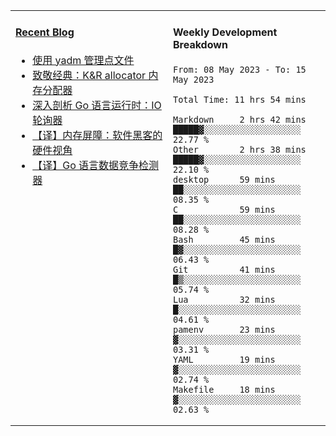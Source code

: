 <table width="960px">
<tr>
<td valign="top" width="50%">

#### <a href="https://www.kongjun18.me" target="_blank">Recent Blog</a>

<!-- BLOG-POST-LIST:START -->
- [使用 yadm 管理点文件](https://www.kongjun18.me/posts/2023/04/07/)
- [致敬经典：K&amp;R allocator 内存分配器](https://www.kongjun18.me/posts/2022/12/12/)
- [深入剖析 Go 语言运行时：IO 轮询器](https://www.kongjun18.me/posts/2022/11/21/)
- [【译】内存屏障：软件黑客的硬件视角](https://www.kongjun18.me/posts/2022/11/03/)
- [【译】Go 语言数据竞争检测器](https://www.kongjun18.me/posts/2022/10/25/)
<!-- BLOG-POST-LIST:END -->

</td>
<td valign="top" width="50%">

#### Weekly Development Breakdown

<!--START_SECTION:waka-->

```text
From: 08 May 2023 - To: 15 May 2023

Total Time: 11 hrs 54 mins

Markdown     2 hrs 42 mins   █████▓░░░░░░░░░░░░░░░░░░░   22.77 %
Other        2 hrs 38 mins   █████▓░░░░░░░░░░░░░░░░░░░   22.10 %
desktop      59 mins         ██░░░░░░░░░░░░░░░░░░░░░░░   08.35 %
C            59 mins         ██░░░░░░░░░░░░░░░░░░░░░░░   08.28 %
Bash         45 mins         █▓░░░░░░░░░░░░░░░░░░░░░░░   06.43 %
Git          41 mins         █▒░░░░░░░░░░░░░░░░░░░░░░░   05.74 %
Lua          32 mins         █░░░░░░░░░░░░░░░░░░░░░░░░   04.61 %
pamenv       23 mins         ▓░░░░░░░░░░░░░░░░░░░░░░░░   03.31 %
YAML         19 mins         ▓░░░░░░░░░░░░░░░░░░░░░░░░   02.74 %
Makefile     18 mins         ▓░░░░░░░░░░░░░░░░░░░░░░░░   02.63 %
```

<!--END_SECTION:waka-->
</td>
</tr>

</table>

